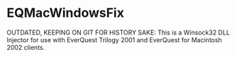# EQMacWindowsFix
OUTDATED, KEEPING ON GIT FOR HISTORY SAKE: This is a Winsock32 DLL Injector for use with EverQuest Trilogy 2001 and EverQuest for Macintosh 2002 clients.
